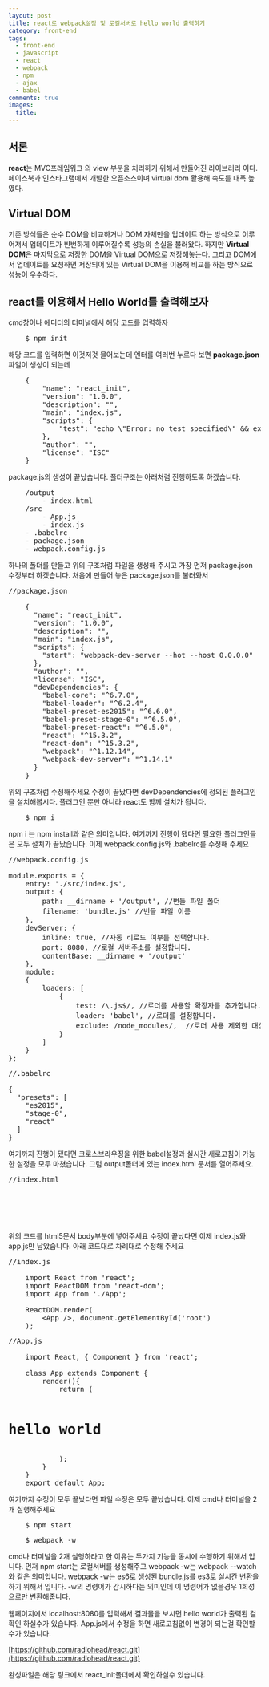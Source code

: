 ```yaml
---
layout: post
title: react로 webpack설정 및 로컬서버로 hello world 출력하기
category: front-end
tags:
  - front-end
  - javascript
  - react
  - webpack
  - npm
  - ajax
  - babel
comments: true
images:
  title: 
---
```


## 서론  
**react**는 MVC프레임워크 의 view 부분을 처리하기 위해서 만들어진 라이브러리 이다.
페이스북과 인스타그램에서 개발한 오픈소스이며 virtual dom 활용해 속도를 대폭 높였다.

<!--more-->

## Virtual DOM
기존 방식들은 순수 DOM을 비교하거나 DOM 자체만을 업데이트 하는 방식으로 이루어져서
업데이트가 빈번하게 이루어질수록 성능의 손실을 불러왔다.
하지만 **Virtual DOM**은 마지막으로 저장한 DOM을 Virtual DOM으로 저장해놓는다.
그리고 DOM에서 업데이트를 요청하면 저장되어 있는 Virtual DOM을 이용해 비교를 하는 방식으로
성능이 우수하다.

## react를 이용해서 Hello World를 출력해보자
cmd창이나 에디터의 터미널에서 해당 코드를 입력하자

<pre class="brush:js">
    $ npm init
</pre>

해당 코드를 입력하면 이것저것 물어보는데 엔터를 여러번 누르다 보면 **package.json**파일이 생성이 되는데

<pre class="brush:js">
    { 
        "name": "react_init", 
        "version": "1.0.0", 
        "description": "", 
        "main": "index.js", 
        "scripts": {
            "test": "echo \"Error: no test specified\" && exit 1"
        }, 
        "author": "", 
        "license": "ISC" 
    }
</pre>

package.js의 생성이 끝났습니다. 폴더구조는 아래처럼 진행하도록 하겠습니다.

<pre class="brush:js">
    /output
        - index.html
    /src
        - App.js
        - index.js
    - .babelrc
    - package.json
    - webpack.config.js
</pre>

하나의 폴더를 만들고 위의 구조처럼 파일을 생성해 주시고
가장 먼저 package.json 수정부터 하겠습니다. 처음에 만들어 놓은 package.json를 불러와서

<pre class="brush:js">
//package.json

    {
      "name": "react_init",
      "version": "1.0.0",
      "description": "",
      "main": "index.js",
      "scripts": {
        "start": "webpack-dev-server --hot --host 0.0.0.0"
      },
      "author": "",
      "license": "ISC",
      "devDependencies": {
        "babel-core": "^6.7.0",
        "babel-loader": "^6.2.4",
        "babel-preset-es2015": "^6.6.0",
        "babel-preset-stage-0": "^6.5.0",
        "babel-preset-react": "^6.5.0",
        "react": "^15.3.2",
        "react-dom": "^15.3.2",
        "webpack": "^1.12.14",
        "webpack-dev-server": "^1.14.1"
      }
    }
</pre>

위의 구조처럼 수정해주세요 수정이 끝났다면 devDependencies에 정의된 플러그인을 설치해봅시다.
플러그인 뿐만 아니라 react도 함께 설치가 됩니다.

<pre class="brush:js">
    $ npm i
</pre>

npm i 는 npm install과 같은 의미입니다. 여기까지 진행이 됐다면 필요한 플러그인들은 모두 
설치가 끝났습니다. 이제 webpack.config.js와 .babelrc를 수정해 주세요

<pre class="brush:js">
//webpack.config.js

module.exports = {
    entry: './src/index.js',
    output: {
        path: __dirname + '/output', //번들 파일 폴더
        filename: 'bundle.js' //번들 파일 이름
    },
    devServer: {
        inline: true, //자동 리로드 여부를 선택합니다.
        port: 8080, //로컬 서버주소를 설정합니다.
        contentBase: __dirname + '/output'
    },
    module:
    {
        loaders: [
            {
                test: /\.js$/, //로더를 사용할 확장자를 추가합니다.
                loader: 'babel', //로더를 설정합니다.
                exclude: /node_modules/,  //로더 사용 제외한 대상을 추가합니다.
            }
        ]
    }
};
</pre>

<pre class="brush:js">
//.babelrc

{
  "presets": [
    "es2015",
    "stage-0",
    "react"
  ]
}
</pre>

여기까지 진행이 됐다면 크로스브라우징을 위한 babel설정과 실시간 새로고침이 가능한 설정을 모두 마쳤습니다.
그럼 output폴더에 있는 index.html 문서를 열어주세요.

<pre class="brush:js">
//index.html

    <div id="root"></div>
    <script src="bundle.js"></script>
</pre>

위의 코드를 html5문서 body부분에 넣어주세요 수정이 끝났다면 이제 index.js와 app.js만
남았습니다. 아래 코드대로 차례대로 수정해 주세요

<pre class="brush:js">
//index.js

    import React from 'react';
    import ReactDOM from 'react-dom';
    import App from './App';
    
    ReactDOM.render(
        &lt;App /&gt;, document.getElementById('root')
    );
</pre>

<pre class="brush:js">
//App.js

    import React, { Component } from 'react';
    
    class App extends Component {
        render(){
            return (
                <h1>hello world</h1>
            );
        }
    }
    export default App;
</pre>

여기까지 수정이 모두 끝났다면 파일 수정은 모두 끝났습니다. 이제 cmd나 터미널을 2개 실행해주세요

<pre class="brush:js">
    $ npm start
</pre>

<pre class="brush:js">
    $ webpack -w
</pre>

cmd나 터미널을 2개 실행하라고 한 이유는 두가지 기능을 동시에 수행하기 위해서 입니다. 먼저
npm start는 로컬서버를 생성해주고 webpack -w는 webpack --watch와 같은 의미입니다.
webpack -w는 es6로 생성된 bundle.js를 es3로 실시간 변환을 하기 위해서 입니다.
-w의 명령어가 감시하다는 의미인데 이 명령어가 없을경우 1회성으로만 변환해줍니다.

웹페이지에서 localhost:8080를 입력해서 결과물을 보시면 hello world가 출력된 걸 확인
하실수가 있습니다. App.js에서 수정을 하면 새로고침없이 변경이 되는걸 확인할수가 있습니다.

[https://github.com/radlohead/react.git](https://github.com/radlohead/react.git)

완성파일은 해당 링크에서 react_init폴더에서 확인하실수 있습니다.

<!-- <pre class="brush:js"></pre> -->
<!-- ![test이미지]({{site.url}}/images/es6.jpg) -->
